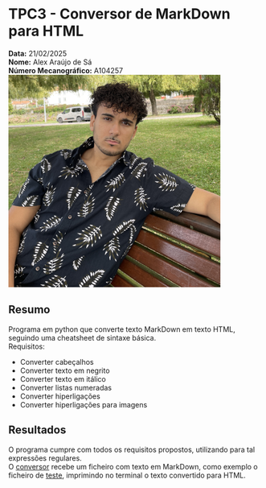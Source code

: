 # TPC3 - Conversor de MarkDown para HTML

**Data:** 21/02/2025  
**Nome:** Alex Araújo de Sá  
**Número Mecanográfico:** A104257  
![](./../Imagens/Avatar.png)

## Resumo

Programa em python que converte texto MarkDown em texto HTML, seguindo uma cheatsheet de sintaxe básica.  
Requisitos:  

- Converter cabeçalhos
- Converter texto em negrito
- Converter texto em itálico
- Converter listas numeradas
- Converter hiperligações
- Converter hiperligações para imagens

## Resultados

O programa cumpre com todos os requisitos propostos, utilizando para tal expressões regulares.  
O [conversor](converter.py) recebe um ficheiro com texto em MarkDown, como exemplo o ficheiro de [teste](example.md), 
imprimindo no terminal o texto convertido para HTML.